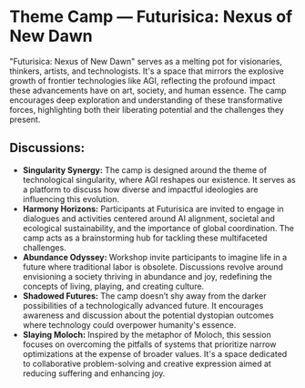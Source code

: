 # Theme Camp — Futurisica: Nexus of New Dawn

"Futurisica: Nexus of New Dawn" serves as a melting pot for visionaries, thinkers, artists, and technologists. It's a space that mirrors the explosive growth of frontier technologies like AGI, reflecting the profound impact these advancements have on art, society, and human essence. The camp encourages deep exploration and understanding of these transformative forces, highlighting both their liberating potential and the challenges they present.

## Discussions:
* **Singularity Synergy:** The camp is designed around the theme of technological singularity, where AGI reshapes our existence. It serves as a platform to discuss how diverse and impactful ideologies are influencing this evolution.
* **Harmony Horizons:** Participants at Futurisica are invited to engage in dialogues and activities centered around AI alignment, societal and ecological sustainability, and the importance of global coordination. The camp acts as a brainstorming hub for tackling these multifaceted challenges.
* **Abundance Odyssey:** Workshop invite participants to imagine life in a future where traditional labor is obsolete. Discussions revolve around envisioning a society thriving in abundance and joy, redefining the concepts of living, playing, and creating culture.
* **Shadowed Futures:** The camp doesn’t shy away from the darker possibilities of a technologically advanced future. It encourages awareness and discussion about the potential dystopian outcomes where technology could overpower humanity's essence.
* **Slaying Moloch:** Inspired by the metaphor of Moloch, this session focuses on overcoming the pitfalls of systems that prioritize narrow optimizations at the expense of broader values. It's a space dedicated to collaborative problem-solving and creative expression aimed at reducing suffering and enhancing joy.
